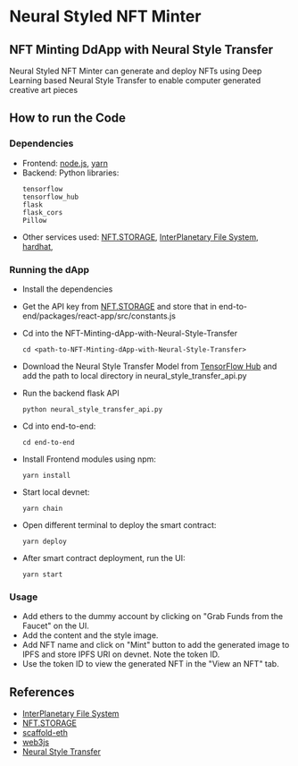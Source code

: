 # Neural Styled NFT Minter
## NFT Minting DdApp with Neural Style Transfer


Neural Styled NFT Minter can generate and deploy NFTs using Deep Learning based Neural Style Transfer to enable computer generated creative art pieces


## How to run the Code 

### Dependencies
- Frontend: [node.js](https://nodejs.org/en/), [yarn](https://yarnpkg.com/)
- Backend: Python libraries:
    ``` 
    tensorflow
    tensorflow_hub
    flask
    flask_cors
    Pillow
    ```
- Other services used: [NFT.STORAGE](https://nft.storage/), [InterPlanetary File System](https://ipfs.io/), [hardhat](https://hardhat.org/), 

### Running the dApp
- Install the dependencies
- Get the API key from [NFT.STORAGE](https://nft.storage/) and store that in end-to-end/packages/react-app/src/constants.js
- Cd into the NFT-Minting-dApp-with-Neural-Style-Transfer

    ``` 
    cd <path-to-NFT-Minting-dApp-with-Neural-Style-Transfer>
    ```
- Download the Neural Style Transfer Model from [TensorFlow Hub](https://tfhub.dev/google/magenta/arbitrary-image-stylization-v1-256) and add the path to local directory in neural_style_transfer_api.py
- Run the backend flask API
    ```
    python neural_style_transfer_api.py
    ```
- Cd into end-to-end:

    ``` 
    cd end-to-end
    ```

- Install Frontend modules using npm:

    ``` 
    yarn install
    ```

- Start local devnet:

    ``` 
    yarn chain
    ```
- Open different terminal to deploy the smart contract:

    ``` 
    yarn deploy
    ```
- After smart contract deployment, run the UI:

    ``` 
    yarn start
    ```  


### Usage
- Add ethers to the dummy account by clicking on "Grab Funds from the Faucet" on the UI.
- Add the content and the style image.
- Add NFT name and click on "Mint" button to add the generated image to IPFS and store IPFS URI on devnet. Note the token ID.
- Use the token ID to view the generated NFT in the "View an NFT" tab.


## References
- [InterPlanetary File System](https://ipfs.io/)
- [NFT.STORAGE](https://nft.storage/)
- [scaffold-eth](https://github.com/scaffold-eth/scaffold-eth)
- [web3js](https://web3js.readthedocs.io/en/v1.7.1/)
- [Neural Style Transfer](https://arxiv.org/pdf/1508.06576.pdf)
